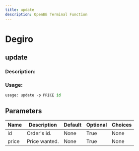 ```yaml
---
title: update
description: OpenBB Terminal Function
---
```


# Degiro

## update

### Description: 



### Usage: 
```python
usage: update -p PRICE id
```

## Parameters

| Name | Description | Default | Optional | Choices |
| ---- | ----------- | ------- | -------- | ------- |
| id | Order's id. | None | True | None |
| price | Price wanted. | None | True | None |


